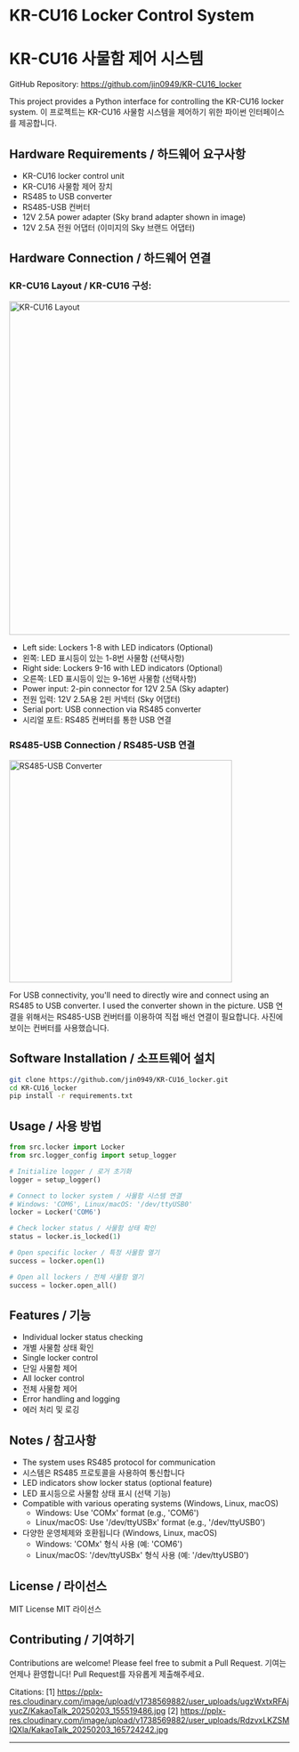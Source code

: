 # KR-CU16 Locker Control System
# KR-CU16 사물함 제어 시스템

GitHub Repository: https://github.com/jin0949/KR-CU16_locker

This project provides a Python interface for controlling the KR-CU16 locker system.
이 프로젝트는 KR-CU16 사물함 시스템을 제어하기 위한 파이썬 인터페이스를 제공합니다.

## Hardware Requirements / 하드웨어 요구사항

- KR-CU16 locker control unit
- KR-CU16 사물함 제어 장치
- RS485 to USB converter
- RS485-USB 컨버터
- 12V 2.5A power adapter (Sky brand adapter shown in image)
- 12V 2.5A 전원 어댑터 (이미지의 Sky 브랜드 어댑터)

## Hardware Connection / 하드웨어 연결

### KR-CU16 Layout / KR-CU16 구성:

<img src="KakaoTalk_20250203_155519486.jpg" width="600" alt="KR-CU16 Layout"/>

- Left side: Lockers 1-8 with LED indicators (Optional)
- 왼쪽: LED 표시등이 있는 1-8번 사물함 (선택사항)
- Right side: Lockers 9-16 with LED indicators (Optional)
- 오른쪽: LED 표시등이 있는 9-16번 사물함 (선택사항)
- Power input: 2-pin connector for 12V 2.5A (Sky adapter)
- 전원 입력: 12V 2.5A용 2핀 커넥터 (Sky 어댑터)
- Serial port: USB connection via RS485 converter
- 시리얼 포트: RS485 컨버터를 통한 USB 연결

### RS485-USB Connection / RS485-USB 연결

<img src="KakaoTalk_20250203_165724242.jpg" width="400" alt="RS485-USB Converter"/>

For USB connectivity, you'll need to directly wire and connect using an RS485 to USB converter. I used the converter shown in the picture.
USB 연결을 위해서는 RS485-USB 컨버터를 이용하여 직접 배선 연결이 필요합니다. 사진에 보이는 컨버터를 사용했습니다.

## Software Installation / 소프트웨어 설치

```bash
git clone https://github.com/jin0949/KR-CU16_locker.git
cd KR-CU16_locker
pip install -r requirements.txt
```

## Usage / 사용 방법

```python
from src.locker import Locker
from src.logger_config import setup_logger

# Initialize logger / 로거 초기화
logger = setup_logger()

# Connect to locker system / 사물함 시스템 연결
# Windows: 'COM6', Linux/macOS: '/dev/ttyUSB0'
locker = Locker('COM6')  

# Check locker status / 사물함 상태 확인
status = locker.is_locked(1)

# Open specific locker / 특정 사물함 열기
success = locker.open(1)

# Open all lockers / 전체 사물함 열기
success = locker.open_all()
```

## Features / 기능

- Individual locker status checking
- 개별 사물함 상태 확인
- Single locker control
- 단일 사물함 제어
- All locker control
- 전체 사물함 제어
- Error handling and logging
- 에러 처리 및 로깅

## Notes / 참고사항

- The system uses RS485 protocol for communication
- 시스템은 RS485 프로토콜을 사용하여 통신합니다
- LED indicators show locker status (optional feature)
- LED 표시등으로 사물함 상태 표시 (선택 기능)
- Compatible with various operating systems (Windows, Linux, macOS)
  - Windows: Use 'COMx' format (e.g., 'COM6')
  - Linux/macOS: Use '/dev/ttyUSBx' format (e.g., '/dev/ttyUSB0')
- 다양한 운영체제와 호환됩니다 (Windows, Linux, macOS)
  - Windows: 'COMx' 형식 사용 (예: 'COM6')
  - Linux/macOS: '/dev/ttyUSBx' 형식 사용 (예: '/dev/ttyUSB0')

## License / 라이선스

MIT License
MIT 라이선스

## Contributing / 기여하기

Contributions are welcome! Please feel free to submit a Pull Request.
기여는 언제나 환영합니다! Pull Request를 자유롭게 제출해주세요.

Citations:
[1] https://pplx-res.cloudinary.com/image/upload/v1738569882/user_uploads/ugzWxtxRFAjyucZ/KakaoTalk_20250203_155519486.jpg
[2] https://pplx-res.cloudinary.com/image/upload/v1738569882/user_uploads/RdzvxLKZSMlQXla/KakaoTalk_20250203_165724242.jpg

---

